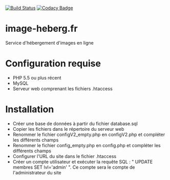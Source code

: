 [![Build Status](https://travis-ci.org/AnaelMobilia/image-heberg.fr.svg?branch=master)](https://travis-ci.org/AnaelMobilia/image-heberg.fr)
[![Codacy Badge](https://api.codacy.com/project/badge/Grade/d61a46162db94e0b8a053f4bb5dbc62f)](https://www.codacy.com/app/AnaelMobilia/image-heberg-fr?utm_source=github.com&amp;utm_medium=referral&amp;utm_content=AnaelMobilia/image-heberg.fr&amp;utm_campaign=Badge_Grade)
# image-heberg.fr
Service d'hébergement d'images en ligne

# Configuration requise
  - PHP 5.5 ou plus récent
  - MySQL
  - Serveur web comprenant les fichiers .htaccess

# Installation
  - Créer une base de données à partir du fichier database.sql
  - Copier les fichiers dans le répertoire du serveur web
  - Renommer le fichier configV2_empty.php en configV2.php et compléter les différents champs
  - Renommer le fichier config_empty.php en config.php et compléter les différents champs
  - Configurer l'URL du site dans le fichier .htaccess
  - Créer un compte utilisateur et exécuter la requête SQL : " UPDATE membres SET lvl='admin' ".
Ce compte sera le compte de l'administrateur du site
